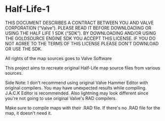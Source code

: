 # Half-Life-1
 
 
THIS DOCUMENT DESCRIBES A CONTRACT BETWEEN YOU AND VALVE CORPORATION (“Valve”). 
PLEASE READ IT BEFORE DOWNLOADING OR USING THE HALF LIFE 1 SDK (“SDK”). 
BY DOWNLOADING AND/OR USING THE GOLDSOURCE ENGINE SDK YOU ACCEPT THIS LICENSE. 
IF YOU DO NOT AGREE TO THE TERMS OF THIS LICENSE PLEASE DON’T DOWNLOAD OR USE THE SDK.

All rights of the map sources goes to Valve Software

This project aims to recreate original Half-Life map source files from various sources.

Side Note: I don't recommend using original Valve Hammer Editor with original compilers. You may have unexpected results while compiling. J.A.C.K Editor is recommended. Also lightning may look different since you're not going to use original Valve's RAD compilers.

Make sure to compile maps with their .RAD file. If there's no .RAD file for the map, it doesn't need it.
